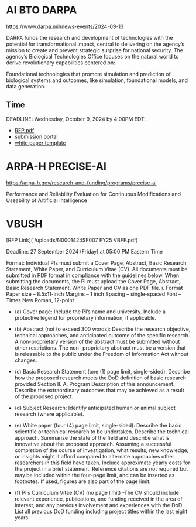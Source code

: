 # AI BTO DARPA

https://www.darpa.mil/news-events/2024-09-13

DARPA funds the research and development of technologies with the potential for transformational impact, central to delivering on the agency’s mission to create and prevent strategic surprise for national security. The agency’s Biological Technologies Office focuses on the natural world to derive revolutionary capabilities centered on:

Foundational technologies that promote simulation and prediction of biological systems and outcomes, like simulation, foundational models, and data generation.

## Time
DEADLINE: Wednesday, October 9, 2024 by 4:00PM EDT. 

+ [RFP pdf](uploads/DARPA-SCA-24-01.pdf)
+ [submission portal](https://usg.valideval.com/teams/aibto_2024/signup)
+ [white paper template](uploads/Attachment_A_-_White_Paper_Template_BTO.docx)

# ARPA-H PRECISE-AI

https://arpa-h.gov/research-and-funding/programs/precise-ai

Performance and Reliability Evaluation for Continuous Modifications and Useability of Artificial Intelligence

# VBUSH

[RFP Link]( /uploads/N0001424SF007 FY25 VBFF.pdf)

Deadline: 27 September 2024 (Friday) at 05:00 PM Eastern Time 

Format: Individual PIs must submit a Cover Page, Abstract, Basic Research Statement, White Paper, and
Curriculum Vitae (CV). All documents must be submitted in PDF format in compliance with the
guidelines below. When submitting the documents, the PI must upload the Cover Page, Abstract, Basic
Research Statement, White Paper and CV as one PDF file.
i.
Format
Paper size – 8.5x11-inch
Margins – 1 inch
Spacing – single-spaced
Font – Times New Roman, 12-point

+ (a) Cover page: Include the PI’s name and university. Include a protective legend for proprietary
information, if applicable.
+ (b) Abstract (not to exceed 300 words): Describe the research objective, technical approaches,
and anticipated outcome of the specific research. A non-proprietary version of the abstract must
be submitted without other restrictions. The non- proprietary abstract must be a version that is
releasable to the public under the Freedom of Information Act without changes.
+ (c) Basic Research Statement (one (1) page limit, single-sided): Describe how the proposed
research meets the DoD definition of basic research provided Section II. A. Program Description
of this announcement. Describe the extraordinary outcomes that may be achieved as a result of
the proposed project.
+ (d) Subject Research: Identify anticipated human or animal subject research (where applicable).
+ (e) White paper (four (4) page limit, single-sided): Describe the basic scientific or technical
research to be undertaken. Describe the technical approach. Summarize the state of the field and
describe what is innovative about the proposed approach. Assuming a successful completion of
the course of investigation, what results, new knowledge, or insights might it afford compared to
alternate approaches other researchers in this field have taken. Include approximate yearly costs
for the project in a brief statement. Reference citations are not required but may be included
within the four-page limit, and can be inserted as footnotes. If used, figures are also part of the
page limit.

+ (f) PI’s Curriculum Vitae (CV) (no page limit) -The CV should include relevant experience,
publications, and funding received in the area of interest, and any previous involvement and
experiences with the DoD. List all previous DoD funding including project titles within the last
eight years.

